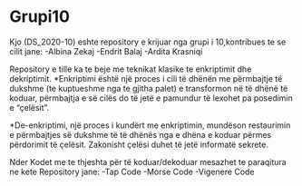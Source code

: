 # Grupi10

Kjo (DS_2020-10) eshte repository e krijuar nga grupi i 10,kontribues te se cilit jane:
-Albina Zekaj
-Endrit Balaj
-Ardita Krasniqi

Repository e tille ka te beje me teknikat klasike te enkriptimit dhe dekriptimit.
*Enkriptimi është një proces i cili të dhënën me përmbajtje të dukshme
(te kuptueshme nga te gjitha palet) e transformon në të dhënë të koduar, 
përmbajtja e së cilës do të jetë e pamundur të lexohet pa posedimin e “çelësit”. 

*De-enkriptimi, një proces i kundërt me enkriptimin, mundëson restaurimin e përmbajtjes 
së dukshme të të dhënës nga e dhëna e koduar përmes përdorimit të çelësit. 
Zakonisht çelësi duhet të jetë informatë sekrete.

Nder Kodet me te thjeshta për të koduar/dekoduar mesazhet te paraqitura ne kete Repository jane:
-Tap Code
-Morse Code 
-Vigenere Code



